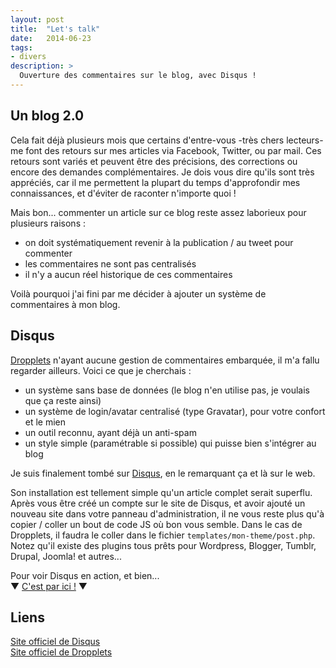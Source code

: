```yaml
---
layout: post
title:  "Let's talk"
date:   2014-06-23
tags: 
- divers
description: >
  Ouverture des commentaires sur le blog, avec Disqus !
---
```


## Un blog 2.0

Cela fait déjà plusieurs mois que certains d'entre-vous -très chers lecteurs- me font des retours sur mes articles via Facebook, Twitter, ou par mail. Ces retours sont variés et peuvent être des précisions, des corrections ou encore des demandes complémentaires. Je dois vous dire qu'ils sont très appréciés, car il me permettent la plupart du temps d'approfondir mes connaissances, et d'éviter de raconter n'importe quoi ! 

Mais bon... commenter un article sur ce blog reste assez laborieux pour plusieurs raisons :

- on doit systématiquement revenir à la publication / au tweet pour commenter
- les commentaires ne sont pas centralisés
- il n'y a aucun réel historique de ces commentaires

Voilà pourquoi j'ai fini par me décider à ajouter un système de commentaires à mon blog.


## Disqus

[Dropplets](http://dropplets.com/) n'ayant aucune gestion de commentaires embarquée, il m'a fallu regarder ailleurs. Voici ce que je cherchais :

- un système sans base de données (le blog n'en utilise pas, je voulais que ça reste ainsi)
- un système de login/avatar centralisé (type Gravatar), pour votre confort et le mien
- un outil reconnu, ayant déjà un anti-spam 
- un style simple (paramétrable si possible) qui puisse bien s'intégrer au blog

Je suis finalement tombé sur [Disqus](https://disqus.com/), en le remarquant ça et là sur le web.

Son installation est tellement simple qu'un article complet serait superflu. Après vous être créé un compte sur le site de Disqus, et avoir ajouté un nouveau site dans votre panneau d'administration, il ne vous reste plus qu'à copier / coller un bout de code JS où bon vous semble. Dans le cas de Dropplets, il faudra le coller dans le fichier `templates/mon-theme/post.php`.  
Notez qu'il existe des plugins tous prêts pour Wordpress, Blogger, Tumblr, Drupal, Joomla! et autres...

Pour voir Disqus en action, et bien...  
▼ [C'est par ici !](#comments) ▼

## Liens
[Site officiel de Disqus](https://disqus.com/)   
[Site officiel de Dropplets](http://dropplets.com/)  